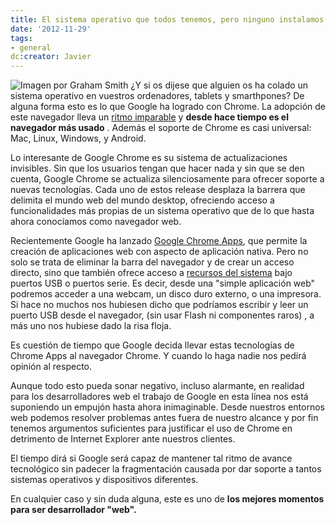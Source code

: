 ```yaml
---
title: El sistema operativo que todos tenemos, pero ninguno instalamos
date: '2012-11-29'
tags:
- general
dc:creator: Javier
---
```


![Imagen por Graham Smith](http://blog.diacode.com/wp-content/uploads/2012/11/chrome.jpg)
¿Y si os dijese que alguien os ha colado un sistema operativo en vuestros ordenadores, tablets y smarthpones? De alguna forma esto es lo que Google ha logrado con Chrome. La adopción de este navegador lleva un 
[ritmo imparable](http://bandaancha.eu/articulos/google-chrome-sigue-alejandose-internet-8600) y 
**desde hace tiempo es el navegador más usado**
. Además el soporte de Chrome es casi universal: Mac, Linux, Windows, y Android.


Lo interesante de Google Chrome es su sistema de actualizaciones invisibles. Sin que los usuarios tengan que hacer nada y sin que se den cuenta, Google Chrome se actualiza silenciosamente para ofrecer soporte a nuevas tecnologías. Cada uno de estos release desplaza la barrera que delimita el mundo web del mundo 
desktop, ofreciendo acceso a funcionalidades más propias de un sistema operativo que de lo que hasta ahora conocíamos como navegador web.

Recientemente Google ha lanzado 
[Google Chrome Apps](http://developer.chrome.com/apps/about_apps.html), que permite la creación de aplicaciones web con aspecto de aplicación nativa. Pero no solo se trata de eliminar la barra del navegador y de crear un acceso directo, sino que también ofrece acceso a 
[recursos del sistema](http://developer.chrome.com/apps/app_hardware.html) bajo puertos USB o puertos serie. Es decir, desde una "simple aplicación web" podremos acceder a una webcam, un disco duro externo, o una impresora. Si hace no muchos nos hubiesen dicho que podríamos escribir y leer un puerto USB desde el navegador, (sin usar Flash ni componentes raros) , a más uno nos hubiese dado la risa floja.

Es cuestión de tiempo que Google decida llevar estas tecnologías de Chrome Apps al navegador Chrome. Y cuando lo haga nadie nos pedirá opinión al respecto.

Aunque todo esto pueda sonar negativo, incluso alarmante, en realidad para los desarrolladores web el trabajo de Google en esta línea nos está suponiendo un empujón hasta ahora inimaginable. Desde nuestros entornos web podemos resolver problemas antes fuera de nuestro alcance y por fin tenemos argumentos suficientes para justificar el uso de Chrome en detrimento de Internet Explorer ante nuestros clientes.

El tiempo dirá si Google será capaz de mantener tal ritmo de avance tecnológico sin padecer la fragmentación causada por dar soporte a tantos sistemas operativos y dispositivos diferentes.

En cualquier caso y sin duda alguna, este es uno de
**los mejores momentos para ser desarrollador "web".**
